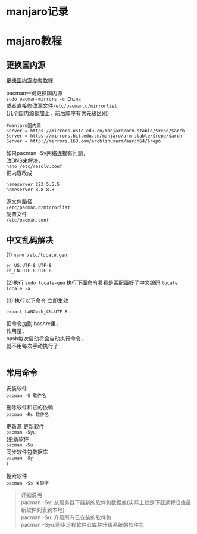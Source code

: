 # manjaro记录
# majaro教程

## 更换国内源
[更换国内源参考教程](https://cloud.tencent.com/developer/article/1948468)

pacman一键更换国内源   
`sudo pacman-mirrors -c China`   
或者直接修改源文件`/etc/pacman.d/mirrorlist`   
(几个国内源都加上，前后顺序有优先级区别)
```
#manjaro国内源
Server = https://mirrors.ustc.edu.cn/manjaro/arm-stable/$repo/$arch
Server = https://mirrors.hit.edu.cn/manjaro/arm-stable/$repo/$arch
Server = http://mirrors.163.com/archlinuxarm/aarch64/$repo
```

如果pacman -Sy网络连接有问题，   
改DNS来解决，   
`nano /etc/resolv.conf`   
把内容改成
```
nameserver 223.5.5.5
nameserver 8.8.8.8
```

源文件路径   
`/etc/pacman.d/mirrorlist`   
配置文件   
`/etc/pacman.conf`   

## 中文乱码解决
(1) `nano /etc/locale.gen`
```
en_US.UTF-8 UTF-8
zh_CN.UTF-8 UTF-8
```

(2)执行
`sudo locale-gen`
执行下面命令看看是否配置好了中文编码
`locale`
`locale -a`

(3) 执行以下命令 立即生效
```
export LANG=zh_CN.UTF-8
```
把命令加到.bashrc里，   
作用是，   
bash每次启动将会自动执行命令，   
就不用每次手动执行了   
<br/>
## 常用命令
安装软件   
`pacman -S 软件名`

删除软件和它的依赖   
`pacman -Rs 软件名`

更新源 更新软件   
`pacman -Syu`   
(更新软件   
`pacman -Su`   
同步软件包数据库   
`pacman -Sy`   
)   

搜索软件   
`pacman -Ss 关键字`

> 详细说明   
> pacman -Sy: 从服务器下载新的软件包数据库(实际上就是下载远程仓库最新软件列表到本地)   
> pacman -Su: 升级所有已安装的软件包   
> pacman -Syu:同步远程软件仓库并升级系统的软件包    

